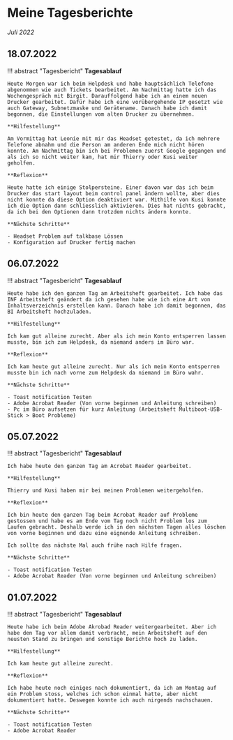 # **Meine Tagesberichte**


*Juli 2022*

## **18.07.2022**

!!! abstract "Tagesbericht"
    **Tagesablauf**

    Heute Morgen war ich beim Helpdesk und habe hauptsächlich Telefone abgenommen wie auch Tickets bearbeitet. Am Nachmittag hatte ich das Wochengespräch mit Birgit. Darauffolgend habe ich an einem neuen Drucker gearbeitet. Dafür habe ich eine vorübergehende IP gesetzt wie auch Gateway, Subnetzmaske und Gerätename. Danach habe ich damit begonnen, die Einstellungen vom alten Drucker zu übernehmen.

    **Hilfestellung**

    Am Vormittag hat Leonie mit mir das Headset getestet, da ich mehrere Telefone abnahm und die Person am anderen Ende mich nicht hören konnte. Am Nachmittag bin ich bei Problemen zuerst Google gegangen und als ich so nicht weiter kam, hat mir Thierry oder Kusi weiter geholfen.

    **Reflexion**

    Heute hatte ich einige Stolpersteine. Einer davon war das ich beim Drucker das start layout beim control panel ändern wollte, aber dies nicht konnte da diese Option deaktiviert war. Mithilfe von Kusi konnte ich die Option dann schliesslich aktivieren. Dies hat nichts gebracht, da ich bei den Optionen dann trotzdem nichts ändern konnte.

    **Nächste Schritte**

    - Headset Problem auf talkbase Lössen
    - Konfiguration auf Drucker fertig machen

## **06.07.2022**

!!! abstract "Tagesbericht"
    **Tagesablauf**

    Heute habe ich den ganzen Tag am Arbeitsheft gearbeitet. Ich habe das INF Arbeitsheft geändert da ich gesehen habe wie ich eine Art von Inhaltsverzeichnis erstellen kann. Danach habe ich damit begonnen, das BI Arbeitsheft hochzuladen.

    **Hilfestellung**

    Ich kam gut alleine zurecht. Aber als ich mein Konto entsperren lassen musste, bin ich zum Helpdesk, da niemand anders im Büro war.

    **Reflexion**

    Ich kam heute gut alleine zurecht. Nur als ich mein Konto entsperren musste bin ich nach vorne zum Helpdesk da niemand im Büro wahr.

    **Nächste Schritte**

    - Toast notification Testen
    - Adobe Acrobat Reader (Von vorne beginnen und Anleitung schreiben)
    - Pc im Büro aufsetzen für kurz Anleitung (Arbeitsheft Multiboot-USB-Stick > Boot Probleme)

## **05.07.2022**

!!! abstract "Tagesbericht"
    **Tagesablauf**

    Ich habe heute den ganzen Tag am Acrobat Reader gearbeitet.

    **Hilfestellung**

    Thierry und Kusi haben mir bei meinen Problemen weitergeholfen.

    **Reflexion**

    Ich bin heute den ganzen Tag beim Acrobat Reader auf Probleme gestossen und habe es am Ende vom Tag noch nicht Problem los zum Laufen gebracht. Deshalb werde ich in den nächsten Tagen alles löschen von vorne beginnen und dazu eine eignende Anleitung schreiben.

    Ich sollte das nächste Mal auch frühe nach Hilfe fragen.

    **Nächste Schritte**

    - Toast notification Testen
    - Adobe Acrobat Reader (Von vorne beginnen und Anleitung schreiben)

## **01.07.2022**

!!! abstract "Tagesbericht"
    **Tagesablauf**

    Heute habe ich beim Adobe Akrobad Reader weitergearbeitet. Aber ich habe den Tag vor allem damit verbracht, mein Arbeitsheft auf den neusten Stand zu bringen und sonstige Berichte hoch zu laden.

    **Hilfestellung**

    Ich kam heute gut alleine zurecht.

    **Reflexion**

    Ich habe heute noch einiges nach dokumentiert, da ich am Montag auf ein Problem stoss, welches ich schon einmal hatte, aber nicht dokumentiert hatte. Deswegen konnte ich auch nirgends nachschauen.

    **Nächste Schritte**

    - Toast notification Testen
    - Adobe Acrobat Reader

